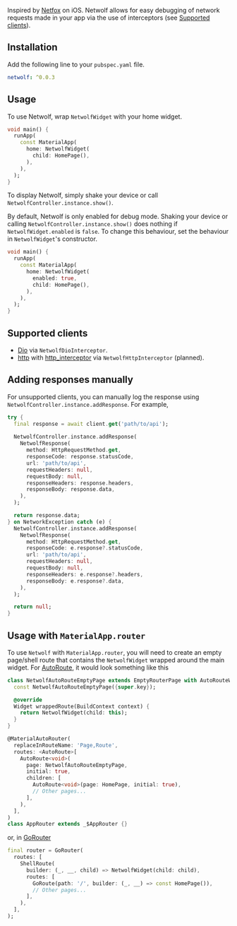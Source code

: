 Inspired by [Netfox](https://github.com/kasketis/netfox) on iOS. Netwolf allows for easy debugging of network requests made in your app via the use of interceptors (see [Supported clients](#supported-clients)).

## Installation

Add the following line to your `pubspec.yaml` file.

```yaml
netwolf: ^0.0.3
```

## Usage

To use Netwolf, wrap `NetwolfWidget` with your home widget.

```dart
void main() {
  runApp(
    const MaterialApp(
      home: NetwolfWidget(
        child: HomePage(),
      ),
    ),
  );
}
```

To display Netwolf, simply shake your device or call `NetwolfController.instance.show()`.

By default, Netwolf is only enabled for debug mode. Shaking your device or calling `NetwolfController.instance.show()` does nothing if `NetwolfWidget.enabled` is `false`. To change this behaviour, set the behaviour in `NetwolfWidget`'s constructor.

```dart
void main() {
  runApp(
    const MaterialApp(
      home: NetwolfWidget(
        enabled: true,
        child: HomePage(),
      ),
    ),
  );
}
```

## Supported clients

- [Dio](https://pub.dev/packages/dio) via `NetwolfDioInterceptor`.
- [http](https://pub.dev/packages/http) with [http_interceptor](https://pub.dev/packages/http_interceptor) via `NetwolfHttpInterceptor` (planned).

## Adding responses manually

For unsupported clients, you can manually log the response using `NetwolfController.instance.addResponse`. For example,

```dart
try {
  final response = await client.get('path/to/api');
  
  NetwolfController.instance.addResponse(
    NetwolfResponse(
      method: HttpRequestMethod.get,
      responseCode: response.statusCode,
      url: 'path/to/api',
      requestHeaders: null,
      requestBody: null,
      responseHeaders: response.headers,
      responseBody: response.data,
    ),
  );

  return response.data;
} on NetworkException catch (e) {
  NetwolfController.instance.addResponse(
    NetwolfResponse(
      method: HttpRequestMethod.get,
      responseCode: e.response?.statusCode,
      url: 'path/to/api',
      requestHeaders: null,
      requestBody: null,
      responseHeaders: e.response?.headers,
      responseBody: e.response?.data,
    ),
  );

  return null;
}
```

## Usage with `MaterialApp.router`

To use `Netwolf` with `MaterialApp.router`, you will need to create an empty page/shell route that contains the `NetwolfWidget` wrapped around the main widget. For [AutoRoute](https://pub.dev/packages/auto_route), it would look something like this

```dart
class NetwolfAutoRouteEmptyPage extends EmptyRouterPage with AutoRouteWrapper {
  const NetwolfAutoRouteEmptyPage({super.key});

  @override
  Widget wrappedRoute(BuildContext context) {
    return NetwolfWidget(child: this);
  }
}

@MaterialAutoRouter(
  replaceInRouteName: 'Page,Route',
  routes: <AutoRoute>[
    AutoRoute<void>(
      page: NetwolfAutoRouteEmptyPage,
      initial: true,
      children: [
        AutoRoute<void>(page: HomePage, initial: true),
        // Other pages...
      ],
    ),
  ],
)
class AppRouter extends _$AppRouter {}
```

or, in [GoRouter](https://pub.dev/packages/go_router)

```dart
final router = GoRouter(
  routes: [
    ShellRoute(
      builder: (_, __, child) => NetwolfWidget(child: child),
      routes: [
        GoRoute(path: '/', builder: (_, __) => const HomePage()),
        // Other pages...
      ],
    ),
  ],
);
```